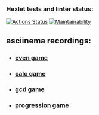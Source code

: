 ### Hexlet tests and linter status:
[![Actions Status](https://github.com/topmatedesu/php-project-45/actions/workflows/hexlet-check.yml/badge.svg)](https://github.com/topmatedesu/php-project-45/actions)
[![Maintainability](https://api.codeclimate.com/v1/badges/0c76ffb0ee1b9421fff1/maintainability)](https://codeclimate.com/github/topmatedesu/php-project-45/maintainability)

## asciinema recordings:

* ### [even game](https://asciinema.org/a/bVA6P37ayu0Q9oKLVWrdhaqiO)
* ### [calc game](https://asciinema.org/a/WYpDHPzpwIWKBlkYVNNIuM4wG)
* ### [gcd game](https://asciinema.org/a/TOdcuiKsUoSrYKQEcRIZozfHr)
* ### [progression game](https://asciinema.org/a/cjbt2GB9JWa97Ft7OtIz3NM0I)